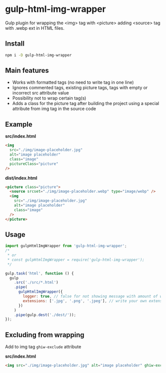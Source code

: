 # gulp-html-img-wrapper

Gulp plugin for wrapping the &lt;img> tag with &lt;picture> adding &lt;source> tag with .webp ext in HTML files.

## Install

```bash
npm i -D gulp-html-img-wrapper
```

## Main features

- Works with formatted tags (no need to write tag in one line)
- Ignores commented tags, existing picture tags, tags with empty or incorrect src attribute value
- Possibility not to wrap certain tag(s)
- Adds a class for the picture tag after building the project using a special attribute from img tag in the source code

## Example

**src/index.html**

```html
<img
  src="./img/image-placeholder.jpg"
  alt="image placeholder"
  class="image"
  pictureClass="picture"
/>
```

**dist/index.html**

```html
<picture class="picture">
  <source srcset="./img/image-placeholder.webp" type="image/webp" />
  <img
    src="./img/image-placeholder.jpg"
    alt="image placeholder"
    class="image"
  />
</picture>
```

## Usage

```javascript
import gulpHtmlImgWrapper from 'gulp-html-img-wrapper';
/*
 * or
 * const gulpHtmlImgWrapper = require('gulp-html-img-wrapper');
 */

gulp.task('html', function () {
  gulp
    .src('./src/*.html')
    .pipe(
      gulpHtmlImgWrapper({
        logger: true, // false for not showing message with amount of wrapped img tags for each file
        extensions: ['.jpg', '.png', '.jpeg'], // write your own extensions pack (case insensitive)
      })
    )
    .pipe(gulp.dest('./dest/'));
});
```

## Excluding from wrapping

Add to img tag `ghiw-exclude` attribute

**src/index.html**

```html
<img src="./img/image-placeholder.jpg" alt="image placeholder" ghiw-exclude />
```
